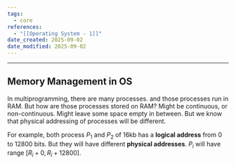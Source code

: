```yaml
---
tags:
  - core
references:
  - "[[Operating System - 1]]"
date_created: 2025-09-02
date_modified: 2025-09-02
---
```

---
## **Memory Management in OS**

In multiprogramming, there are many processes. and those processes run in RAM. But how are those processes stored on RAM? Might be continuous, or non-continuous. Might leave some space empty in between. But we know that physical addressing of processes will be different.

For example, both process $P_1$ and $P_2$ of 16kb has a **logical address** from $0$ to $12800$ bits. But they will have different **physical addresses**. $P_i$ will have range $[R_i + 0, R_i + 12800]$.

